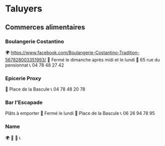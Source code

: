 # Taluyers

## Commerces alimentaires

### Boulangerie Costantino

🌍 https://www.facebook.com/Boulangerie-Costantino-Tradition-567828003351993/
📅 Fermé le dimanche après midi et le lundi
📍 65 rue du pensionnat
📞 04 78 48 27 42

### Epicerie Proxy

📍 Place de la Bascule
📞 04 78 48 20 78

### Bar l'Escapade

Plâts à emporter
📅 Fermé le lundi
📍 Place de la Bascule
📞 06 26 94 78 95

### Name
🌍
📅 
📍
📞
